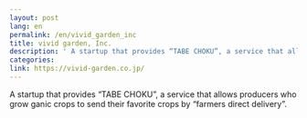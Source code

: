 ```yaml
---
layout: post
lang: en
permalink: /en/vivid_garden_inc
title: vivid garden, Inc.
description: ' A startup that provides “TABE CHOKU”, a service that allows producers who grow ganic crops to send their favorite crops by “farmers direct delivery”. '
categories: 
link: https://vivid-garden.co.jp/
---
```


<p>A startup that provides “TABE CHOKU”, a service that allows producers who grow ganic crops to send their favorite crops by “farmers direct delivery”.</p>
